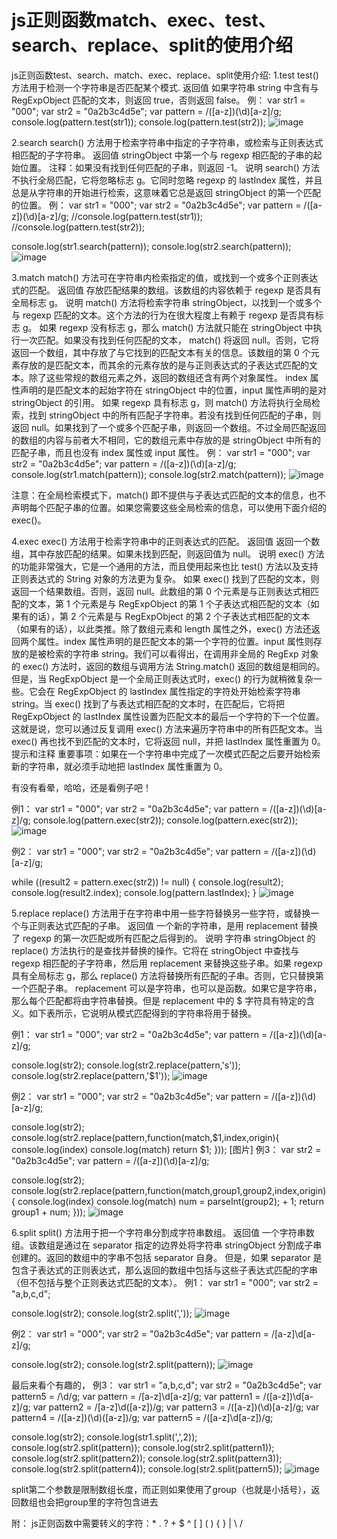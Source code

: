 ﻿# js正则函数match、exec、test、search、replace、split的使用介绍

js正则函数test、search、match、exec、replace、split使用介绍:
1.test
test() 方法用于检测一个字符串是否匹配某个模式.
返回值
如果字符串 string 中含有与 RegExpObject 匹配的文本，则返回 true，否则返回 false。
例：
var str1 = "000";
var str2 = "0a2b3c4d5e";
var pattern = /([a-z])(\d)[a-z]/g;
console.log(pattern.test(str1));
console.log(pattern.test(str2));
![image](../images/rex1.png)

2.search
search() 方法用于检索字符串中指定的子字符串，或检索与正则表达式相匹配的子字符串。
返回值
stringObject 中第一个与 regexp 相匹配的子串的起始位置。
注释：如果没有找到任何匹配的子串，则返回 -1。
说明
search() 方法不执行全局匹配，它将忽略标志 g。它同时忽略 regexp 的 lastIndex 属性，并且总是从字符串的开始进行检索，这意味着它总是返回 stringObject 的第一个匹配的位置。
例：
var str1 = "000";
var str2 = "0a2b3c4d5e";
var pattern = /([a-z])(\d)[a-z]/g;
//console.log(pattern.test(str1));
//console.log(pattern.test(str2));

console.log(str1.search(pattern));
console.log(str2.search(pattern));
![image](../images/rex2.png)

3.match
match() 方法可在字符串内检索指定的值，或找到一个或多个正则表达式的匹配。
返回值
存放匹配结果的数组。该数组的内容依赖于 regexp 是否具有全局标志 g。
说明
match() 方法将检索字符串 stringObject，以找到一个或多个与 regexp 匹配的文本。这个方法的行为在很大程度上有赖于 regexp 是否具有标志 g。
如果 regexp 没有标志 g，那么 match() 方法就只能在 stringObject 中执行一次匹配。如果没有找到任何匹配的文本， match() 将返回 null。否则，它将返回一个数组，其中存放了与它找到的匹配文本有关的信息。该数组的第 0 个元素存放的是匹配文本，而其余的元素存放的是与正则表达式的子表达式匹配的文本。除了这些常规的数组元素之外，返回的数组还含有两个对象属性。 index 属性声明的是匹配文本的起始字符在 stringObject 中的位置，input 属性声明的是对 stringObject 的引用。
如果 regexp 具有标志 g，则 match() 方法将执行全局检索，找到 stringObject 中的所有匹配子字符串。若没有找到任何匹配的子串，则返回 null。如果找到了一个或多个匹配子串，则返回一个数组。不过全局匹配返回的数组的内容与前者大不相同，它的数组元素中存放的是 stringObject 中所有的匹配子串，而且也没有 index 属性或 input 属性。
例：
var str1 = "000";
var str2 = "0a2b3c4d5e";
var pattern = /([a-z])(\d)[a-z]/g;
console.log(str1.match(pattern));
console.log(str2.match(pattern));
![image](../images/rex3.png)

注意：在全局检索模式下，match() 即不提供与子表达式匹配的文本的信息，也不声明每个匹配子串的位置。如果您需要这些全局检索的信息，可以使用下面介绍的exec()。


4.exec
exec() 方法用于检索字符串中的正则表达式的匹配。
返回值
返回一个数组，其中存放匹配的结果。如果未找到匹配，则返回值为 null。
说明
exec() 方法的功能非常强大，它是一个通用的方法，而且使用起来也比 test() 方法以及支持正则表达式的 String 对象的方法更为复杂。
如果 exec() 找到了匹配的文本，则返回一个结果数组。否则，返回 null。此数组的第 0 个元素是与正则表达式相匹配的文本，第 1 个元素是与 RegExpObject 的第 1 个子表达式相匹配的文本（如果有的话），第 2 个元素是与 RegExpObject 的第 2 个子表达式相匹配的文本（如果有的话），以此类推。除了数组元素和 length 属性之外，exec() 方法还返回两个属性。index 属性声明的是匹配文本的第一个字符的位置。input 属性则存放的是被检索的字符串 string。我们可以看得出，在调用非全局的 RegExp 对象的 exec() 方法时，返回的数组与调用方法 String.match() 返回的数组是相同的。
但是，当 RegExpObject 是一个全局正则表达式时，exec() 的行为就稍微复杂一些。它会在 RegExpObject 的 lastIndex 属性指定的字符处开始检索字符串 string。当 exec() 找到了与表达式相匹配的文本时，在匹配后，它将把 RegExpObject 的 lastIndex 属性设置为匹配文本的最后一个字符的下一个位置。这就是说，您可以通过反复调用 exec() 方法来遍历字符串中的所有匹配文本。当 exec() 再也找不到匹配的文本时，它将返回 null，并把 lastIndex 属性重置为 0。
提示和注释
重要事项：如果在一个字符串中完成了一次模式匹配之后要开始检索新的字符串，就必须手动地把 lastIndex 属性重置为 0。

有没有看晕，哈哈，还是看例子吧！

例1：
var str1 = "000";
var str2 = "0a2b3c4d5e";
var pattern = /([a-z])(\d)[a-z]/g;
console.log(pattern.exec(str2));
console.log(pattern.exec(str2));
![image](../images/rex4.png)


例2：
var str1 = "000";
var str2 = "0a2b3c4d5e";
var pattern = /([a-z])(\d)[a-z]/g;

while ((result2 = pattern.exec(str2)) != null)  {
  console.log(result2);
  console.log(result2.index);
  console.log(pattern.lastIndex);
}
![image](../images/rex5.png)

5.replace
replace() 方法用于在字符串中用一些字符替换另一些字符，或替换一个与正则表达式匹配的子串。
返回值
一个新的字符串，是用 replacement 替换了 regexp 的第一次匹配或所有匹配之后得到的。
说明
字符串 stringObject 的 replace() 方法执行的是查找并替换的操作。它将在 stringObject 中查找与 regexp 相匹配的子字符串，然后用 replacement 来替换这些子串。如果 regexp 具有全局标志 g，那么 replace() 方法将替换所有匹配的子串。否则，它只替换第一个匹配子串。
replacement 可以是字符串，也可以是函数。如果它是字符串，那么每个匹配都将由字符串替换。但是 replacement 中的 $ 字符具有特定的含义。如下表所示，它说明从模式匹配得到的字符串将用于替换。

例1：
var str1 = "000";
var str2 = "0a2b3c4d5e";
var pattern = /([a-z])(\d)[a-z]/g;

console.log(str2);
console.log(str2.replace(pattern,'s'));
console.log(str2.replace(pattern,'$1'));
![image](../images/rex1.png)

例2：
var str1 = "000";
var str2 = "0a2b3c4d5e";
var pattern = /([a-z])(\d)[a-z]/g;

console.log(str2);
console.log(str2.replace(pattern,function(match,$1,index,origin){
	console.log(index)
	console.log(match)
	return $1;
}));
[图片]
例3：
var str2 = "0a2b3c4d5e";
var pattern = /([a-z])(\d)[a-z]/g;

console.log(str2);
console.log(str2.replace(pattern,function(match,group1,group2,index,origin){
	console.log(index)
	console.log(match)
	num = parseInt(group2); + 1;
	return group1 + num;
}));
![image](../images/rex8.png)


6.split
split() 方法用于把一个字符串分割成字符串数组。
返回值
一个字符串数组。该数组是通过在 separator 指定的边界处将字符串 stringObject 分割成子串创建的。返回的数组中的字串不包括 separator 自身。
但是，如果 separator 是包含子表达式的正则表达式，那么返回的数组中包括与这些子表达式匹配的字串（但不包括与整个正则表达式匹配的文本）。
例1：
var str1 = "000";
var str2 = "a,b,c,d";

console.log(str2);
console.log(str2.split(','));
![image](../images/rex9.png)

例2：
var str1 = "000";
var str2 = "0a2b3c4d5e";
var pattern = /[a-z]\d[a-z]/g;

console.log(str2);
console.log(str2.split(pattern));
![image](../images/rex10.png)

最后来看个有趣的，
例3：
var str1 = "a,b,c,d";
var str2 = "0a2b3c4d5e";
var pattern5 = /\d/g;
var pattern = /[a-z]\d[a-z]/g;
var pattern1 = /([a-z])\d[a-z]/g;
var pattern2 = /[a-z]\d([a-z])/g;
var pattern3 = /([a-z])(\d)[a-z]/g;
var pattern4 = /([a-z])(\d)([a-z])/g;
var pattern5 = /([a-z]\d[a-z])/g;

console.log(str2);
console.log(str1.split(',',2));
console.log(str2.split(pattern));
console.log(str2.split(pattern1));
console.log(str2.split(pattern2));
console.log(str2.split(pattern3));
console.log(str2.split(pattern4));
console.log(str2.split(pattern5));
![image](../images/rex11.png)

split第二个参数是限制数组长度，而正则如果使用了group（也就是小括号），返回数组也会把group里的字符包含进去


附：
js正则函数中需要转义的字符：* . ? + $ ^ [ ] ( ) { } | \ /